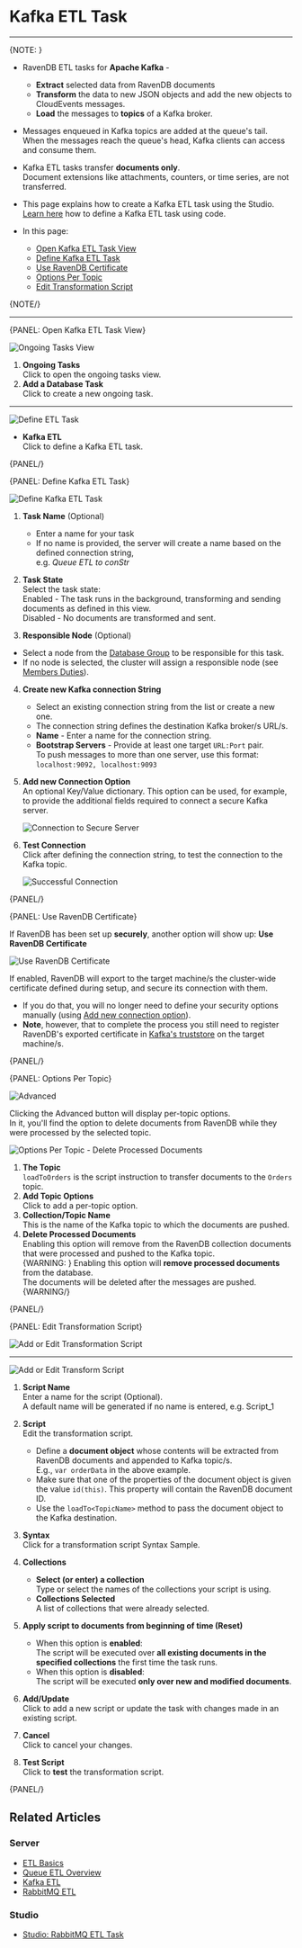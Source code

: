 ﻿# Kafka ETL Task
---

{NOTE: }

* RavenDB ETL tasks for **Apache Kafka** -  
   * **Extract** selected data from RavenDB documents  
   * **Transform** the data to new JSON objects and add the new objects to CloudEvents messages.  
   * **Load** the messages to **topics** of a Kafka broker.  
 
* Messages enqueued in Kafka topics are added at the queue's tail.  
  When the messages reach the queue's head, Kafka clients can access and consume them.  
 
* Kafka ETL tasks transfer **documents only**.  
  Document extensions like attachments, counters, or time series, are not transferred.  
 
* This page explains how to create a Kafka ETL task using the Studio.  
  [Learn here](../../../../server/ongoing-tasks/etl/queue-etl/kafka) how to define a Kafka ETL task using code.  

* In this page:  
  * [Open Kafka ETL Task View](../../../../studio/database/tasks/ongoing-tasks/kafka-etl-task#open-kafka-etl-task-view)  
  * [Define Kafka ETL Task](../../../../studio/database/tasks/ongoing-tasks/kafka-etl-task#define-kafka-etl-task)  
  * [Use RavenDB Certificate](../../../../studio/database/tasks/ongoing-tasks/kafka-etl-task#use-ravendb-certificate)  
  * [Options Per Topic](../../../../studio/database/tasks/ongoing-tasks/kafka-etl-task#options-per-topic)  
  * [Edit Transformation Script](../../../../studio/database/tasks/ongoing-tasks/kafka-etl-task#edit-transformation-script)  

{NOTE/}

---

{PANEL: Open Kafka ETL Task View}

![Ongoing Tasks View](images/queue/ongoing-tasks.png "Ongoing Tasks View")

1. **Ongoing Tasks**  
   Click to open the ongoing tasks view.  
2. **Add a Database Task**  
   Click to create a new ongoing task.  

---

![Define ETL Task](images/queue/kafka_task-selection.png "Define ETL Task")

* **Kafka ETL**  
  Click to define a Kafka ETL task.  
   
{PANEL/}

{PANEL: Define Kafka ETL Task}

![Define Kafka ETL Task](images/queue/kafka_etl-define-task.png "Define Kafka ETL Task")

1. **Task Name** (Optional)  
   * Enter a name for your task  
   * If no name is provided, the server will create a name based on the defined connection string,  
     e.g. *Queue ETL to conStr*  

2. **Task State**  
   Select the task state:  
   Enabled - The task runs in the background, transforming and sending documents as defined in this view.  
   Disabled - No documents are transformed and sent.  

3. **Responsible Node** (Optional)  
  * Select a node from the [Database Group](../../../../studio/database/settings/manage-database-group) to be responsible for this task.  
  * If no node is selected, the cluster will assign a responsible node (see [Members Duties](../../../../studio/database/settings/manage-database-group#database-group-topology---members-duties)).  

4. **Create new Kafka connection String**  
    * Select an existing connection string from the list or create a new one.  
    * The connection string defines the destination Kafka broker/s URL/s.  
    * **Name** - Enter a name for the connection string.  
    * **Bootstrap Servers** - Provide at least one target `URL:Port` pair.  
      To push messages to more than one server, use this format: `localhost:9092, localhost:9093`

5. **Add new Connection Option**  
   An optional Key/Value dictionary.
   This option can be used, for example, to provide the additional fields required 
   to connect a secure Kafka server.  
   
     ![Connection to Secure Server](images/queue/kafka_connection-string_connection-options.png "Connection to Secure Server")

6. **Test Connection**  
   Click after defining the connection string, to test the connection to 
   the Kafka topic.  

     ![Successful Connection](images/queue/kafka_successful-connection.png "Successful Connection")

{PANEL/}  

{PANEL: Use RavenDB Certificate}

If RavenDB has been set up **securely**, another option will show up: **Use RavenDB Certificate**

![Use RavenDB Certificate](images/queue/kafka_use-ravenDB-certificate.png "Use RavenDB Certificate")

If enabled, RavenDB will export to the target machine/s the cluster-wide 
certificate defined during setup, and secure its connection with them.  

* If you do that, you will no longer need to define your security options manually 
  (using [Add new connection option](../../../../studio/database/tasks/ongoing-tasks/kafka-etl-task#define-kafka-etl-task)).  
* **Note**, however, that to complete the process you still need to register RavenDB's 
  exported certificate in [Kafka's truststore](https://kafka.apache.org/documentation/streams/developer-guide/security.html) 
  on the target machine/s.  

{PANEL/}

{PANEL: Options Per Topic}

![Advanced](images/queue/kafka_click-for-advanced-options.png "Advanced")

Clicking the Advanced button will display per-topic options.  
In it, you'll find the option to delete documents from RavenDB 
while they were processed by the selected topic.  

![Options Per Topic - Delete Processed Documents](images/queue/kafka_options-per-topic.png "Options Per Topic - Delete Processed Documents")

1. **The Topic**  
   `loadToOrders` is the script instruction to transfer documents to the `Orders` topic.  
2. **Add Topic Options**  
   Click to add a per-topic option.  
3. **Collection/Topic Name**  
   This is the name of the Kafka topic to which the documents are pushed.  
4. **Delete Processed Documents**  
   Enabling this option will remove from the RavenDB collection documents that 
   were processed and pushed to the Kafka topic.  
   {WARNING: }
    Enabling this option will **remove processed documents** from the database.  
    The documents will be deleted after the messages are pushed.  
   {WARNING/}


{PANEL/}

{PANEL: Edit Transformation Script}

![Add or Edit Transformation Script](images/queue/add-or-edit-script.png "Add or Edit Transformation Script")

---

![Add or Edit Transform Script](images/queue/kafka_transformation-script.png "Add or Edit Transform Script")

1. **Script Name**  
   Enter a name for the script (Optional).  
   A default name will be generated if no name is entered, e.g. Script_1  

2. **Script**  
   Edit the transformation script.  
   * Define a **document object** whose contents will be extracted from 
     RavenDB documents and appended to Kafka topic/s.  
     E.g., `var orderData` in the above example.  
   * Make sure that one of the properties of the document object 
     is given the value `id(this)`. This property will contain the 
     RavenDB document ID.  
   * Use the `loadTo<TopicName>` method to pass the document object 
     to the Kafka destination.  

3. **Syntax**  
   Click for a transformation script Syntax Sample.  

4. **Collections**  
    * **Select (or enter) a collection**  
      Type or select the names of the collections your script is using.  
    * **Collections Selected**  
      A list of collections that were already selected.  

5. **Apply script to documents from beginning of time (Reset)**  
    * When this option is **enabled**:  
      The script will be executed over **all existing documents in the 
      specified collections** the first time the task runs.  
    * When this option is **disabled**:  
      The script will be executed **only over new and modified documents**.  

6. **Add/Update**  
   Click to add a new script or update the task with changes made in an existing script.  

7. **Cancel**  
   Click to cancel your changes.  

8. **Test Script**  
   Click to **test** the transformation script.  

{PANEL/}

## Related Articles

### Server

- [ETL Basics](../../../../server/ongoing-tasks/etl/basics)
- [Queue ETL Overview](../../../../server/ongoing-tasks/etl/queue-etl/overview)
- [Kafka ETL](../../../../server/ongoing-tasks/etl/queue-etl/kafka)
- [RabbitMQ ETL](../../../../server/ongoing-tasks/etl/queue-etl/rabbit-mq)

### Studio

- [Studio: RabbitMQ ETL Task](../../../../studio/database/tasks/ongoing-tasks/rabbitmq-etl-task)
